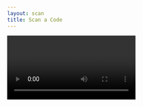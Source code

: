 ```yaml
---
layout: scan
title: Scan a Code
---
```

<video id="qr_video"></video>
<script src="/assets/js/qr-scan.js"></script>